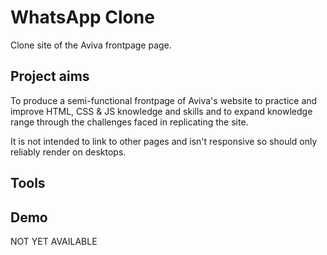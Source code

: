 # WhatsApp Clone

Clone site of the Aviva frontpage page.

## Project aims

To produce a semi-functional frontpage of Aviva's website to practice and improve HTML, CSS & JS knowledge and skills and to expand knowledge range through the challenges faced in replicating the site.

It is not intended to link to other pages and isn't responsive so should only reliably render on desktops.

## Tools 



## Demo

NOT YET AVAILABLE
